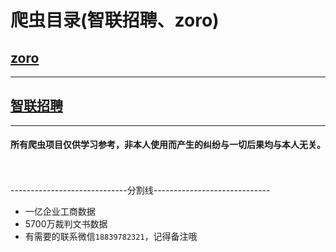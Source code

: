 # 爬虫目录(智联招聘、zoro)

## [zoro](projects/zoro_spider)
***

## [智联招聘](projects/zhilian)
***


#### 所有爬虫项目仅供学习参考，非本人使用而产生的纠纷与一切后果均与本人无关。

\
\
-----------------------------分割线-----------------------------
* 一亿企业工商数据
* 5700万裁判文书数据
* 有需要的联系微信`18839782321`，记得备注哦